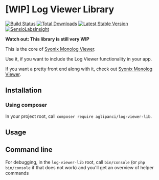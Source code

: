 # [WIP] Log Viewer Library
[![Build Status](https://travis-ci.org/Syonix/log-viewer-lib.svg?branch=master)](https://travis-ci.org/Syonix/log-viewer-lib)
[![Total Downloads](https://poser.pugx.org/syonix/log-viewer-lib/downloads.png)](https://packagist.org/packages/syonix/log-viewer-lib)
[![Latest Stable Version](https://poser.pugx.org/syonix/log-viewer-lib/v/stable.png)](https://packagist.org/packages/syonix/log-viewer-lib)
[![SensioLabsInsight](https://insight.sensiolabs.com/projects/5aabca9b-8798-44f6-ab28-e87327a73543/mini.png)](https://insight.sensiolabs.com/projects/5aabca9b-8798-44f6-ab28-e87327a73543)

**Watch out: This library is still very WIP**

This is the core of [Syonix Monolog Viewer](https://github.com/Syonix/monolog-viewer).

Use it, if you want to include the Log Viewer functionality in your app. 

If you want a pretty front end along with it, check out [Syonix Monolog Viewer](https://github.com/Syonix/monolog-viewer).

## Installation
### Using composer
In your project root, call `composer require aglipanci/log-viewer-lib`.

## Usage

## Command line
For debugging, in the `log-viewer-lib` root, call `bin/console` (or `php bin/console` if that does not work) and you'll get an overview of helper commands
